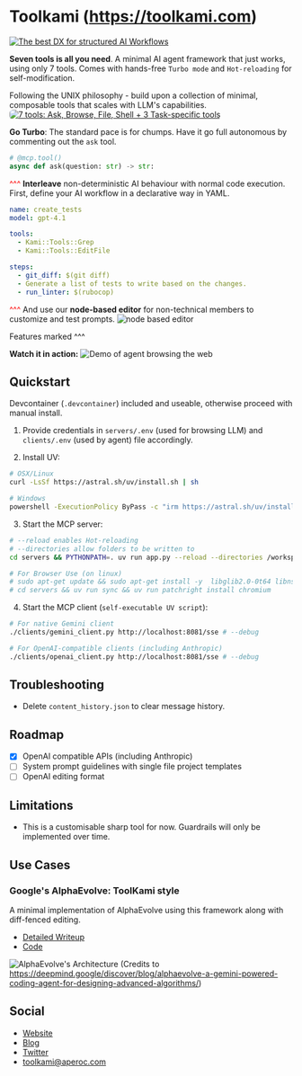# Toolkami (https://toolkami.com)

[![The best DX for structured AI Workflows](images/hero.gif)](mailto:toolkami@aperoc.com)

**Seven tools is all you need**. A minimal AI agent framework that just works, using only 7 tools. Comes with hands-free `Turbo mode` and `Hot-reloading` for self-modification.

Following the UNIX philosophy - build upon a collection of minimal, composable tools that scales with LLM's capabilities.
<a href="https://toolkami.com">
  <img src="images/7-tools.png" alt="7 tools: Ask, Browse, File, Shell + 3 Task-specific tools" style="border-radius:6px;">
</a>

**Go Turbo**: The standard pace is for chumps. Have it go full autonomous by commenting out the `ask` tool.
```python
# @mcp.tool()
async def ask(question: str) -> str:
```

<span style="color: red;">^^^</span> **Interleave** non-deterministic AI behaviour with normal code execution. First, define your AI workflow in a declarative way in YAML.
```yml
name: create_tests
model: gpt-4.1

tools:
  - Kami::Tools::Grep
  - Kami::Tools::EditFile

steps:
  - git_diff: $(git diff)
  - Generate a list of tests to write based on the changes.
  - run_linter: $(rubocop)
```

<span style="color: red;">^^^</span> And use our **node-based editor** for non-technical members to customize and test prompts.
![node based editor](images/node-editor.png)

Features marked <span style="color; red;">^^^</span>

**Watch it in action:**
![Demo of agent browsing the web](images/agent-demo.gif)

## Quickstart

Devcontainer (`.devcontainer`) included and useable, otherwise proceed with manual install.

1. Provide credentials in `servers/.env` (used for browsing LLM) and `clients/.env` (used by agent) file accordingly.

2. Install UV:
```bash
# OSX/Linux
curl -LsSf https://astral.sh/uv/install.sh | sh

# Windows
powershell -ExecutionPolicy ByPass -c "irm https://astral.sh/uv/install.ps1 | iex"
```

3. Start the MCP server:
```bash
# --reload enables Hot-reloading
# --directories allow folders to be written to
cd servers && PYTHONPATH=. uv run app.py --reload --directories /workspaces/toolkami/projects

# For Browser Use (on linux)
# sudo apt-get update && sudo apt-get install -y  libglib2.0-0t64 libnss3 libnspr4 libdbus-1-3 libatk1.0-0t64 libatk-bridge2.0-0t64 libcups2t64 libxkbcommon0 libatspi2.0-0t64 libxcomposite1 libxdamage1 libxfixes3 libxrandr2 libgbm1 libpango-1.0-0 libcairo2 libasound2t64
# cd servers && uv run sync && uv run patchright install chromium
```

4. Start the MCP client (`self-executable UV script`):
```bash
# For native Gemini client
./clients/gemini_client.py http://localhost:8081/sse # --debug

# For OpenAI-compatible clients (including Anthropic)
./clients/openai_client.py http://localhost:8081/sse # --debug
```

## Troubleshooting
* Delete `content_history.json` to clear message history.

## Roadmap
* [x] OpenAI compatible APIs (including Anthropic)
* [ ] System prompt guidelines with single file project templates
* [ ] OpenAI editing format

## Limitations
- This is a customisable sharp tool for now. Guardrails will only be implemented over time.

## Use Cases

### Google's AlphaEvolve: ToolKami style

A minimal implementation of AlphaEvolve using this framework along with diff-fenced editing.
- [Detailed Writeup](https://toolkami.com/alphaevolve-toolkami-style/)
- [Code](https://github.com/aperoc/toolkami/pull/5)

![AlphaEvolve's Architecture](https://lh3.googleusercontent.com/0arf1iMoZrNmKp9wHT5nU5Qp1D834jAUD2mlSA2k8dG3lzW81deaxqBXVuYOLlUiu-R1Luz4Kr2j8wosjdRlJeGZK_pRwiedtQR5qtIneDETuljkpMg=w1232-rw)
(Credits to https://deepmind.google/discover/blog/alphaevolve-a-gemini-powered-coding-agent-for-designing-advanced-algorithms/)

## Social
- [Website](https://toolkami.com)
- [Blog](https://blog.toolkami.com/blog/)
- [Twitter](https://x.com/tool_kami)
- [toolkami@aperoc.com](mailto:toolkami@aperoc.com)